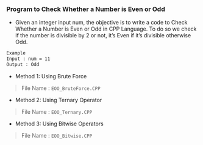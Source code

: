 ### Program to Check Whether a Number is Even or Odd

- Given an integer input num, the objective is to write a code to Check Whether a Number is Even or Odd in CPP Language. To do so we check if the number is divisible by 2 or not, it’s Even if it’s divisible otherwise Odd.

```bash
Example 
Input : num = 11
Output : Odd
```

- Method 1: Using Brute Force
> File Name : `EOO_BruteForce.CPP`
- Method 2: Using Ternary Operator
> File Name : `EOO_Ternary.CPP`
- Method 3: Using Bitwise Operators
> File Name : `EOO_Bitwise.CPP`